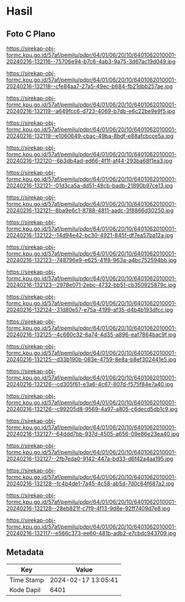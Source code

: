 # Hasil

## Foto C Plano

https://sirekap-obj-formc.kpu.go.id/57af/pemilu/pdpr/64/01/06/20/10/6401062010001-20240216-132116--75706e94-b7c6-4ab3-9a75-3d67ac19d049.jpg

https://sirekap-obj-formc.kpu.go.id/57af/pemilu/pdpr/64/01/06/20/10/6401062010001-20240216-132118--cfe84aa7-27a5-49ec-b684-fb21dbb257ae.jpg

https://sirekap-obj-formc.kpu.go.id/57af/pemilu/pdpr/64/01/06/20/10/6401062010001-20240216-132119--a649fcc6-d723-4069-b7db-e6c22be9e9f5.jpg

https://sirekap-obj-formc.kpu.go.id/57af/pemilu/pdpr/64/01/06/20/10/6401062010001-20240216-132119--e1060649-cbac-49ba-8bdf-e88afcbcce5a.jpg

https://sirekap-obj-formc.kpu.go.id/57af/pemilu/pdpr/64/01/06/20/10/6401062010001-20240216-132120--6b3db4ad-ed66-4f1f-af44-293ba68f1ea3.jpg

https://sirekap-obj-formc.kpu.go.id/57af/pemilu/pdpr/64/01/06/20/10/6401062010001-20240216-132121--01d3ca5a-dd51-48cb-badb-21890b97ce13.jpg

https://sirekap-obj-formc.kpu.go.id/57af/pemilu/pdpr/64/01/06/20/10/6401062010001-20240216-132121--8ba9e6c1-8788-4811-aadc-3f8866d30250.jpg

https://sirekap-obj-formc.kpu.go.id/57af/pemilu/pdpr/64/01/06/20/10/6401062010001-20240216-132122--14d94e42-bc30-4921-845f-df7ea57ba12a.jpg

https://sirekap-obj-formc.kpu.go.id/57af/pemilu/pdpr/64/01/06/20/10/6401062010001-20240216-132123--748796e9-e625-41f8-963a-a4bc752594bb.jpg

https://sirekap-obj-formc.kpu.go.id/57af/pemilu/pdpr/64/01/06/20/10/6401062010001-20240216-132123--2978e071-2ebc-4732-bb51-cb350925879c.jpg

https://sirekap-obj-formc.kpu.go.id/57af/pemilu/pdpr/64/01/06/20/10/6401062010001-20240216-132124--31d80e57-e75a-4199-af35-d4b4b193dfcc.jpg

https://sirekap-obj-formc.kpu.go.id/57af/pemilu/pdpr/64/01/06/20/10/6401062010001-20240216-132125--4c660c32-6a74-4d35-a896-eaf7864bac9f.jpg

https://sirekap-obj-formc.kpu.go.id/57af/pemilu/pdpr/64/01/06/20/10/6401062010001-20240216-132125--d33b190b-083e-4759-8e8a-b8ef302441e5.jpg

https://sirekap-obj-formc.kpu.go.id/57af/pemilu/pdpr/64/01/06/20/10/6401062010001-20240216-132126--cd305f61-e3a6-4c67-807d-f575f84e7a40.jpg

https://sirekap-obj-formc.kpu.go.id/57af/pemilu/pdpr/64/01/06/20/10/6401062010001-20240216-132126--c99205d8-9569-4a97-a805-c6decd5db1c9.jpg

https://sirekap-obj-formc.kpu.go.id/57af/pemilu/pdpr/64/01/06/20/10/6401062010001-20240216-132127--64ddd7bb-937d-4505-a656-09e86e23ea40.jpg

https://sirekap-obj-formc.kpu.go.id/57af/pemilu/pdpr/64/01/06/20/10/6401062010001-20240216-132127--2fb7eda0-9142-447a-bd33-d6f42a4aa195.jpg

https://sirekap-obj-formc.kpu.go.id/57af/pemilu/pdpr/64/01/06/20/10/6401062010001-20240216-132128--fc4b4de1-7a45-4c58-ab5d-7d0c64f687a2.jpg

https://sirekap-obj-formc.kpu.go.id/57af/pemilu/pdpr/64/01/06/20/10/6401062010001-20240216-132128--28eb821f-c7f9-4f13-9d8e-92ff7409d7e8.jpg

https://sirekap-obj-formc.kpu.go.id/57af/pemilu/pdpr/64/01/06/20/10/6401062010001-20240216-132117--e566c373-ee60-481b-adb2-e7cbdc943709.jpg


## Metadata

| Key        | Value               |
| ---------- | ------------------- |
| Time Stamp | 2024-02-17 13:05:41 |
| Kode Dapil | 6401                |



